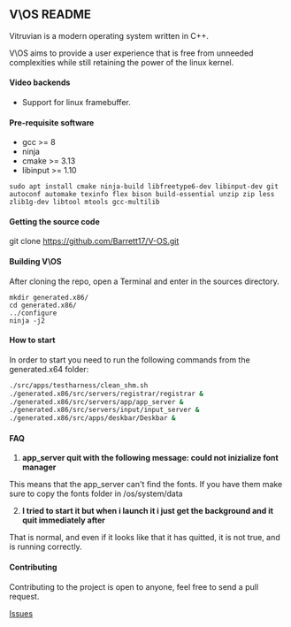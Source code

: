 ## V\OS README

Vitruvian is a modern operating system written in C++.

V\OS aims to provide a user experience that is free from unneeded complexities
while still retaining the power of the linux kernel.

#### Video backends

* Support for linux framebuffer.

#### Pre-requisite software

* gcc >= 8
* ninja
* cmake >= 3.13
* libinput >= 1.10

```
sudo apt install cmake ninja-build libfreetype6-dev libinput-dev git autoconf automake texinfo flex bison build-essential unzip zip less zlib1g-dev libtool mtools gcc-multilib
```

#### Getting the source code

git clone https://github.com/Barrett17/V-OS.git

#### Building V\OS

After cloning the repo, open a Terminal and enter in the sources directory.

```
mkdir generated.x86/
cd generated.x86/
../configure
ninja -j2
```
#### How to start
In order to start you need to run the following commands from the generated.x64 folder:

```bash
./src/apps/testharness/clean_shm.sh
./generated.x86/src/servers/registrar/registrar &
./generated.x86/src/servers/app/app_server &
./generated.x86/src/servers/input/input_server & 
./generated.x86/src/apps/deskbar/Deskbar &
```

#### FAQ 

1.  **app_server quit with the following message: could not inizialize font manager**

This means that  the app_server can't find the fonts. If you have them make sure to copy the fonts folder in /os/system/data

2. **I tried to start it but when i launch it i just get the background and it quit immediately after**

That is normal, and even if it looks like that it has quitted, it is not true, and is running correctly.

#### Contributing

Contributing to the project is open to anyone, feel free to send a pull request.

[Issues](https://github.com/Barrett17/V-OS/issues)
